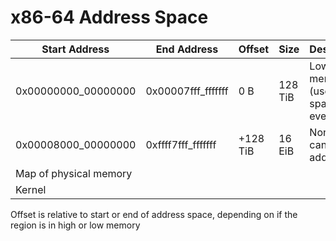 # x86-64 Address Space

|    Start Address    |     End Address    |   Offset  |   Size  | Description |
|---------------------|--------------------|-----------|---------|-------------|
| 0x00000000_00000000 | 0x00007fff_fffffff |       0 B | 128 TiB | Low virtual memory (user-space eventually) |
| 0x00008000_00000000 | 0xffff7fff_fffffff |  +128 TiB |  16 EiB | Non-canonical addresses
| Map of physical memory
| Kernel

Offset is relative to start or end of address space, depending on if the region is in high or low memory